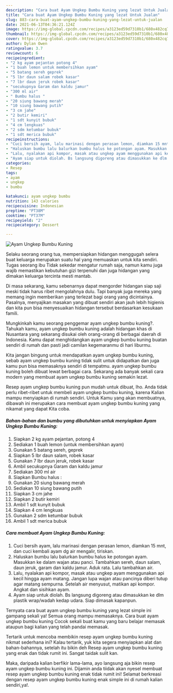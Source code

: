 ```yaml
---
description: "Cara buat Ayam Ungkep Bumbu Kuning yang lezat Untuk Jualan"
title: "Cara buat Ayam Ungkep Bumbu Kuning yang lezat Untuk Jualan"
slug: 883-cara-buat-ayam-ungkep-bumbu-kuning-yang-lezat-untuk-jualan
date: 2021-06-13T04:36:21.124Z
image: https://img-global.cpcdn.com/recipes/a3123ed59d7310b1/680x482cq70/ayam-ungkep-bumbu-kuning-foto-resep-utama.jpg
thumbnail: https://img-global.cpcdn.com/recipes/a3123ed59d7310b1/680x482cq70/ayam-ungkep-bumbu-kuning-foto-resep-utama.jpg
cover: https://img-global.cpcdn.com/recipes/a3123ed59d7310b1/680x482cq70/ayam-ungkep-bumbu-kuning-foto-resep-utama.jpg
author: Dylan Owen
ratingvalue: 3.7
reviewcount: 6
recipeingredient:
- "2 kg ayam pejantan potong 4"
- "1 buah lemon untuk membersihkan ayam"
- "5 batang sereh geprek"
- "5 lbr daun salam robek kasar"
- "7 lbr daun jeruk robek kasar"
- "secukupnya Garam dan kaldu jamur"
- "300 ml air"
- " Bumbu halus "
- "20 siung bawang merah"
- "10 siung bawang putih"
- "3 cm jahe"
- "2 butir kemiri"
- "1 sdt kunyit bubuk"
- "4 cm lengkuas"
- "2 sdm ketumbar bubuk"
- "1 sdt merica bubuk"
recipeinstructions:
- "Cuci bersih ayam, lalu marinasi dengan perasan lemon, diamkan 15 mnt, dan cuci kembali ayam dg air mengalir, tiriskan."
- "Haluskan bumbu lalu balurkan bumbu halus ke potongan ayam. Masukkan ke dalam wajan atau panci. Tambahkan sereh, daun salam, daun jeruk, garam dan kaldu jamur. Aduk rata. Lalu tambahkan air."
- "Lalu, nyalakan api kompor, masak atau ungkep ayam menggunakan api kecil hingga ayam matang. Jangan lupa wajan atau pancinya diberi tutup agar matang sempurna. Setelah air menyusut, matikan api kompor. Angkat dan sisihkan ayam."
- "Ayam siap untuk diolah. Bs langsung digoreng atau dimasukkan ke dlm plastik wrap/wadah kedap udara. Siap dimasak kapanpun."
categories:
- Resep
tags:
- ayam
- ungkep
- bumbu

katakunci: ayam ungkep bumbu 
nutrition: 143 calories
recipecuisine: Indonesian
preptime: "PT38M"
cooktime: "PT37M"
recipeyield: "2"
recipecategory: Dessert

---
```



![Ayam Ungkep Bumbu Kuning](https://img-global.cpcdn.com/recipes/a3123ed59d7310b1/680x482cq70/ayam-ungkep-bumbu-kuning-foto-resep-utama.jpg)

Selaku seorang orang tua, mempersiapkan hidangan menggugah selera buat keluarga merupakan suatu hal yang memuaskan untuk kita sendiri. Tugas seorang ibu Tidak sekedar mengatur rumah saja, namun kamu juga wajib memastikan kebutuhan gizi terpenuhi dan juga hidangan yang dimakan keluarga tercinta mesti mantab.

Di masa  sekarang, kamu sebenarnya dapat mengorder hidangan siap saji meski tidak harus ribet mengolahnya dulu. Tapi banyak juga mereka yang memang ingin memberikan yang terlezat bagi orang yang dicintainya. Pasalnya, menyajikan masakan yang dibuat sendiri akan jauh lebih higienis dan kita pun bisa menyesuaikan hidangan tersebut berdasarkan kesukaan famili. 



Mungkinkah kamu seorang penggemar ayam ungkep bumbu kuning?. Tahukah kamu, ayam ungkep bumbu kuning adalah hidangan khas di Nusantara yang sekarang disukai oleh orang-orang di berbagai daerah di Indonesia. Kamu dapat menghidangkan ayam ungkep bumbu kuning buatan sendiri di rumah dan pasti jadi camilan kegemaranmu di hari liburmu.

Kita jangan bingung untuk mendapatkan ayam ungkep bumbu kuning, sebab ayam ungkep bumbu kuning tidak sulit untuk didapatkan dan juga kamu pun bisa memasaknya sendiri di tempatmu. ayam ungkep bumbu kuning boleh dibuat lewat berbagai cara. Sekarang ada banyak sekali cara modern yang membuat ayam ungkep bumbu kuning semakin lezat.

Resep ayam ungkep bumbu kuning pun mudah untuk dibuat, lho. Anda tidak perlu ribet-ribet untuk membeli ayam ungkep bumbu kuning, karena Kalian mampu menyiapkan di rumah sendiri. Untuk Kamu yang akan membuatnya, dibawah ini merupakan cara membuat ayam ungkep bumbu kuning yang nikamat yang dapat Kita coba.

<!--inarticleads1-->

##### Bahan-bahan dan bumbu yang dibutuhkan untuk menyiapkan Ayam Ungkep Bumbu Kuning:

1. Siapkan 2 kg ayam pejantan, potong 4
1. Sediakan 1 buah lemon (untuk membersihkan ayam)
1. Gunakan 5 batang sereh, geprek
1. Siapkan 5 lbr daun salam, robek kasar
1. Gunakan 7 lbr daun jeruk, robek kasar
1. Ambil secukupnya Garam dan kaldu jamur
1. Sediakan 300 ml air
1. Siapkan  Bumbu halus :
1. Gunakan 20 siung bawang merah
1. Sediakan 10 siung bawang putih
1. Siapkan 3 cm jahe
1. Siapkan 2 butir kemiri
1. Ambil 1 sdt kunyit bubuk
1. Siapkan 4 cm lengkuas
1. Gunakan 2 sdm ketumbar bubuk
1. Ambil 1 sdt merica bubuk




<!--inarticleads2-->

##### Cara membuat Ayam Ungkep Bumbu Kuning:

1. Cuci bersih ayam, lalu marinasi dengan perasan lemon, diamkan 15 mnt, dan cuci kembali ayam dg air mengalir, tiriskan.
1. Haluskan bumbu lalu balurkan bumbu halus ke potongan ayam. Masukkan ke dalam wajan atau panci. Tambahkan sereh, daun salam, daun jeruk, garam dan kaldu jamur. Aduk rata. Lalu tambahkan air.
1. Lalu, nyalakan api kompor, masak atau ungkep ayam menggunakan api kecil hingga ayam matang. Jangan lupa wajan atau pancinya diberi tutup agar matang sempurna. Setelah air menyusut, matikan api kompor. Angkat dan sisihkan ayam.
1. Ayam siap untuk diolah. Bs langsung digoreng atau dimasukkan ke dlm plastik wrap/wadah kedap udara. Siap dimasak kapanpun.




Ternyata cara buat ayam ungkep bumbu kuning yang lezat simple ini gampang sekali ya! Semua orang mampu memasaknya. Cara buat ayam ungkep bumbu kuning Cocok sekali buat kamu yang baru belajar memasak ataupun bagi kalian yang telah pandai memasak.

Tertarik untuk mencoba membikin resep ayam ungkep bumbu kuning nikmat sederhana ini? Kalau tertarik, yuk kita segera menyiapkan alat dan bahan-bahannya, setelah itu bikin deh Resep ayam ungkep bumbu kuning yang enak dan tidak rumit ini. Sangat taidak sulit kan. 

Maka, daripada kalian berfikir lama-lama, ayo langsung aja bikin resep ayam ungkep bumbu kuning ini. Dijamin anda tiidak akan nyesel membuat resep ayam ungkep bumbu kuning enak tidak rumit ini! Selamat berkreasi dengan resep ayam ungkep bumbu kuning enak simple ini di rumah kalian sendiri,ya!.

